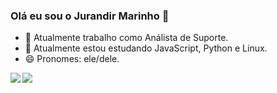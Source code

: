 ### Olá eu sou o Jurandir Marinho 👋

- 🔭 Atualmente trabalho como Análista de Suporte.
- 🌱 Atualmente estou estudando JavaScript, Python e Linux.
- 😄 Pronomes: ele/dele.

<a href="https://github.com/jurandirm">
  <img align="left" src="https://github-readme-stats.vercel.app/api?username=jurandirm&show_icons=true&theme=transparent" />
</a>
<a href="https://github.com/jurandirm">
  <img align="left" src="https://github-readme-stats.vercel.app/api/top-langs/?username=jurandirm&layout=compact"/>
</a>
<!--
![Jurandir GitHub stats](https://github-readme-stats.vercel.app/api?username=jurandirm&show_icons=true&theme=transparent)
[![Top Langs](https://github-readme-stats.vercel.app/api/top-langs/?username=jurandirm&layout=compact)](https://github.com/jurandirm/github-readme-stats)
-->
<!--
**jurandirm/jurandirm** is a ✨ _special_ ✨ repository because its `README.md` (this file) appears on your GitHub profile.

Here are some ideas to get you started:

- 🔭 I’m currently working on ...
- 🌱 I’m currently learning ...
- 👯 I’m looking to collaborate on ...
- 🤔 I’m looking for help with ...
- 💬 Ask me about ...
- 📫 How to reach me: ...
- 😄 Pronouns: ...
- ⚡ Fun fact: ...
-->
